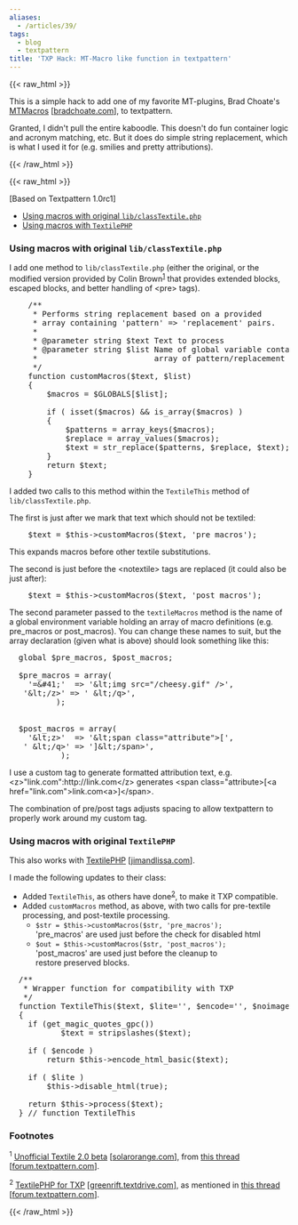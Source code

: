 ```yaml
---
aliases:
  - /articles/39/
tags:
  - blog
  - textpattern
title: 'TXP Hack: MT-Macro like function in textpattern'
---
```

{{< raw_html >}}
<p>This is a simple hack to add one of my favorite MT-plugins, Brad Choate's <a href="http://www.bradchoate.com/weblog/2002/08/12/mtmacro"><span class="caps">MTM</span>acros</a> <span class="attribute">[<a href="http://www.bradchoate.com">bradchoate.com</a>]</span>, to textpattern.</p>

<p>Granted, I didn't pull the entire kaboodle. This doesn't do fun container logic and acronym matching, etc. But it does do simple string replacement, which is what I used it for (e.g. smilies and pretty attributions).</p>

{{< /raw_html >}}
<!--more-->
{{< raw_html >}}
<p><span class="attribute">[Based on Textpattern 1.0rc1]</span></p>

<ul>
<li><a href="#classTextile">Using macros with original <code>lib/classTextile.php</code></a></li>
<li><a href="#textilePHP">Using macros with <code>TextilePHP</code></a></li>
</ul>

<h3><a name="classTextile"></a> Using macros with original <code>lib/classTextile.php</code></h3>

<p>I add one method to <code>lib/classTextile.php</code> (either the original, or the modified version provided by Colin Brown<sup class="footnote"><a href="#fn1">1</a></sup> that provides extended blocks, escaped blocks, and better handling of &lt;pre&gt; tags).</p>

<pre>
    /**
     * Performs string replacement based on a provided
     * array containing 'pattern' =&gt; 'replacement' pairs.
     *
     * @parameter string $text Text to process
     * @parameter string $list Name of global variable containing
     *                         array of pattern/replacement pairs.
     */
    function customMacros($text, $list)
    {
        $macros = $GLOBALS[$list];

        if ( isset($macros) &amp;&amp; is_array($macros) )
        {
            $patterns = array_keys($macros);
            $replace = array_values($macros);
            $text = str_replace($patterns, $replace, $text);
        }
        return $text;
    }
</pre>

<p>I added two calls to this method within the <code>TextileThis</code> method of <code>lib/classTextile.php</code>.</p>

<p>The first is just after we mark that text which should not be textiled:</p>

<pre>
    $text = $this-&gt;customMacros($text, 'pre_macros');
</pre>


<p>This expands macros before other textile substitutions.</p>

<p>The second is just before the &lt;notextile&gt; tags are replaced (it could also be just after):</p>


<pre>
    $text = $this-&gt;customMacros($text, 'post_macros');
</pre>



<p>The second parameter passed to the <code>textileMacros</code> method is the name of a global environment variable holding an array of macro definitions (e.g. pre_macros or post_macros). You can change these names to suit, but the array declaration (given what is above) should look something like this:</p>



<pre>
  global $pre_macros, $post_macros;

  $pre_macros = array(
    '=&amp;#41;'  =&gt; '&amp;lt;img src=&quot;/cheesy.gif&quot; /&gt;',
   '&amp;lt;/z&gt;' =&gt; ' &amp;lt;/q&gt;',
          );


  $post_macros = array(
    '&amp;lt;z&gt;'  =&gt; '&amp;lt;span class=&quot;attribute&quot;&gt;[',
   ' &amp;lt;/q&gt;' =&gt; ']&amp;lt;/span&gt;',
           );
</pre>



<p>I use a custom tag to generate formatted attribution text, e.g. &lt;z>"link.com":http://link.com&lt;/z> generates &lt;span class="attribute>[&lt;a href="link.com">link.com&lt;a>]&lt;/span>.</p>

<p>The combination of pre/post tags adjusts spacing to allow textpattern to properly work around my custom tag.</p>


<h3><a name="textilePHP"></a> Using macros with original <code>TextilePHP</code></h3>

<p>This also works with <a href="http://jimandlissa.com/project/textilephp">TextilePHP</a> <span class="attribute">[<a href="http://jimandlissa.com">jimandlissa.com</a>]</span>.</p>

<p>I made the following updates to their class:</p>


<ul>
<li>Added <code>TextileThis</code>, as others have done<sup class="footnote"><a href="#fn2">2</a></sup>, to make it <span class="caps">TXP </span>compatible.</li>
<li>Added <code>customMacros</code> method, as above, with two calls for pre-textile processing, and post-textile processing.
<ul>
<li><code>$str = $this-&gt;customMacros($str, 'pre_macros');</code><br />
'pre_macros' are used just before the check for disabled html</li>
<li><code>$out = $this-&gt;customMacros($str, 'post_macros');</code><br />
'post_macros' are used just before the cleanup to<br />
restore preserved blocks.</li>
</ul>
</li>
</ul>





<pre>
  /**
   * Wrapper function for compatibility with TXP
   */
  function TextileThis($text, $lite='', $encode='', $noimage='', $strict='')
  {
    if (get_magic_quotes_gpc())
           $text = stripslashes($text);

    if ( $encode )
        return $this-&gt;encode_html_basic($text);

    if ( $lite )
        $this-&gt;disable_html(true);

    return $this-&gt;process($text);
  } // function TextileThis
</pre>



<h3>Footnotes</h3>

<p class="footnote" id="fn1"><sup>1</sup> <a href="http://www.solarorange.com/projects/textile/">Unofficial Textile 2.0 beta</a> <span class="attribute">[<a href="http://www.solarorange.com">solarorange.com</a>]</span>, from <a href="http://forum.textpattern.com/viewtopic.php?id=2285">this thread</a> <span class="attribute">[<a href="http://forum.textpattern.com">forum.textpattern.com</a>]</span>.</p>

<p class="footnote" id="fn2"><sup>2</sup> <a href="http://greenrift.textdrive.com/projects/9/textilephp-for-txp">TextilePHP for <span class="caps">TXP</span></a> <span class="attribute">[<a href="http://greenrift.textdrive.com">greenrift.textdrive.com</a>]</span>, as mentioned in <a href="http://forum.textpattern.com/viewtopic.php?id=2059">this thread</a> <span class="attribute">[<a href="http://forum.textpattern.com">forum.textpattern.com</a>]</span>.</p>
{{< /raw_html >}}
